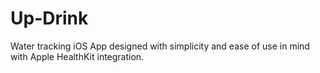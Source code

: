 # Up-Drink
Water tracking iOS App designed with simplicity and ease of use in mind with Apple HealthKit integration. 
